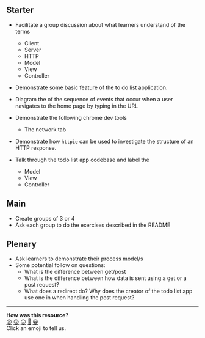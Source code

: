 ## Starter

* Facilitate a group discussion about what learners understand of the terms

  - Client
  - Server
  - HTTP
  - Model
  - View
  - Controller


* Demonstrate some basic feature of the to do list application.
* Diagram the of the sequence of events that occur when a user navigates to the home page by typing in the URL
* Demonstrate the following chrome dev tools
  - The network tab
* Demonstrate how `httpie` can be used to investigate the structure of an HTTP response.
* Talk through the todo list app codebase and label the
  - Model
  - View
  - Controller

## Main

* Create groups of 3 or 4
* Ask each group to do the exercises described in the README

## Plenary

* Ask learners to demonstrate their process model/s
* Some potential follow on questions:
  - What is the difference between get/post
  - What is the difference between how data is sent
using a get or a post request?
  - What does a redirect do? Why does the creator of the todo list app use one in when handling the post request?

<!-- BEGIN GENERATED SECTION DO NOT EDIT -->

---

**How was this resource?**  
[😫](https://airtable.com/shrUJ3t7KLMqVRFKR?prefill_Repository=skills-workshops&prefill_File=how_the_web_works/process_modelling_mvc/COACH_INSTRUCTIONS.md&prefill_Sentiment=😫) [😕](https://airtable.com/shrUJ3t7KLMqVRFKR?prefill_Repository=skills-workshops&prefill_File=how_the_web_works/process_modelling_mvc/COACH_INSTRUCTIONS.md&prefill_Sentiment=😕) [😐](https://airtable.com/shrUJ3t7KLMqVRFKR?prefill_Repository=skills-workshops&prefill_File=how_the_web_works/process_modelling_mvc/COACH_INSTRUCTIONS.md&prefill_Sentiment=😐) [🙂](https://airtable.com/shrUJ3t7KLMqVRFKR?prefill_Repository=skills-workshops&prefill_File=how_the_web_works/process_modelling_mvc/COACH_INSTRUCTIONS.md&prefill_Sentiment=🙂) [😀](https://airtable.com/shrUJ3t7KLMqVRFKR?prefill_Repository=skills-workshops&prefill_File=how_the_web_works/process_modelling_mvc/COACH_INSTRUCTIONS.md&prefill_Sentiment=😀)  
Click an emoji to tell us.

<!-- END GENERATED SECTION DO NOT EDIT -->

